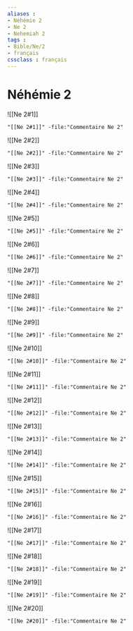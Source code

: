 ```yaml
---
aliases : 
- Néhémie 2
- Ne 2
- Nehemiah 2
tags : 
- Bible/Ne/2
- français
cssclass : français
---
```


# Néhémie 2

![[Ne 2#1]]

```query
"[[Ne 2#1]]" -file:"Commentaire Ne 2"
```

![[Ne 2#2]]

```query
"[[Ne 2#2]]" -file:"Commentaire Ne 2"
```

![[Ne 2#3]]

```query
"[[Ne 2#3]]" -file:"Commentaire Ne 2"
```

![[Ne 2#4]]

```query
"[[Ne 2#4]]" -file:"Commentaire Ne 2"
```

![[Ne 2#5]]

```query
"[[Ne 2#5]]" -file:"Commentaire Ne 2"
```

![[Ne 2#6]]

```query
"[[Ne 2#6]]" -file:"Commentaire Ne 2"
```

![[Ne 2#7]]

```query
"[[Ne 2#7]]" -file:"Commentaire Ne 2"
```

![[Ne 2#8]]

```query
"[[Ne 2#8]]" -file:"Commentaire Ne 2"
```

![[Ne 2#9]]

```query
"[[Ne 2#9]]" -file:"Commentaire Ne 2"
```

![[Ne 2#10]]

```query
"[[Ne 2#10]]" -file:"Commentaire Ne 2"
```

![[Ne 2#11]]

```query
"[[Ne 2#11]]" -file:"Commentaire Ne 2"
```

![[Ne 2#12]]

```query
"[[Ne 2#12]]" -file:"Commentaire Ne 2"
```

![[Ne 2#13]]

```query
"[[Ne 2#13]]" -file:"Commentaire Ne 2"
```

![[Ne 2#14]]

```query
"[[Ne 2#14]]" -file:"Commentaire Ne 2"
```

![[Ne 2#15]]

```query
"[[Ne 2#15]]" -file:"Commentaire Ne 2"
```

![[Ne 2#16]]

```query
"[[Ne 2#16]]" -file:"Commentaire Ne 2"
```

![[Ne 2#17]]

```query
"[[Ne 2#17]]" -file:"Commentaire Ne 2"
```

![[Ne 2#18]]

```query
"[[Ne 2#18]]" -file:"Commentaire Ne 2"
```

![[Ne 2#19]]

```query
"[[Ne 2#19]]" -file:"Commentaire Ne 2"
```

![[Ne 2#20]]

```query
"[[Ne 2#20]]" -file:"Commentaire Ne 2"
```

